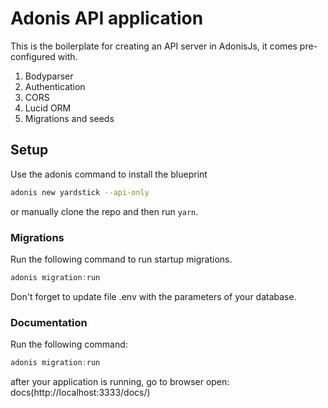 # Adonis API application

This is the boilerplate for creating an API server in AdonisJs, it comes pre-configured with.

1. Bodyparser
2. Authentication
3. CORS
4. Lucid ORM
5. Migrations and seeds

## Setup

Use the adonis command to install the blueprint

```bash
adonis new yardstick --api-only
```

or manually clone the repo and then run `yarn`.


### Migrations

Run the following command to run startup migrations.

```js
adonis migration:run
```
Don't forget to update file .env with the parameters of your database.

### Documentation

Run the following command:

```js
adonis migration:run
```
after your application is running, go to browser open: docs(http://localhost:3333/docs/)
